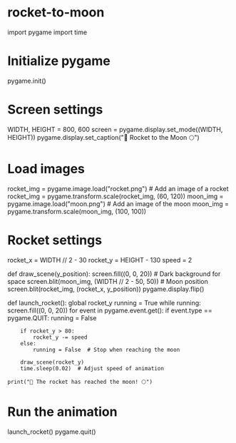 # rocket-to-moon
import pygame
import time

# Initialize pygame
pygame.init()

# Screen settings
WIDTH, HEIGHT = 800, 600
screen = pygame.display.set_mode((WIDTH, HEIGHT))
pygame.display.set_caption("🚀 Rocket to the Moon 🌕")

# Load images
rocket_img = pygame.image.load("rocket.png")  # Add an image of a rocket
rocket_img = pygame.transform.scale(rocket_img, (60, 120))
moon_img = pygame.image.load("moon.png")  # Add an image of the moon
moon_img = pygame.transform.scale(moon_img, (100, 100))

# Rocket settings
rocket_x = WIDTH // 2 - 30
rocket_y = HEIGHT - 130
speed = 2

def draw_scene(y_position):
    screen.fill((0, 0, 20))  # Dark background for space
    screen.blit(moon_img, (WIDTH // 2 - 50, 50))  # Moon position
    screen.blit(rocket_img, (rocket_x, y_position))
    pygame.display.flip()

def launch_rocket():
    global rocket_y
    running = True
    while running:
        screen.fill((0, 0, 20))
        for event in pygame.event.get():
            if event.type == pygame.QUIT:
                running = False
        
        if rocket_y > 80:
            rocket_y -= speed
        else:
            running = False  # Stop when reaching the moon
        
        draw_scene(rocket_y)
        time.sleep(0.02)  # Adjust speed of animation

    print("🚀 The rocket has reached the moon! 🌕")

# Run the animation
launch_rocket()
pygame.quit()
